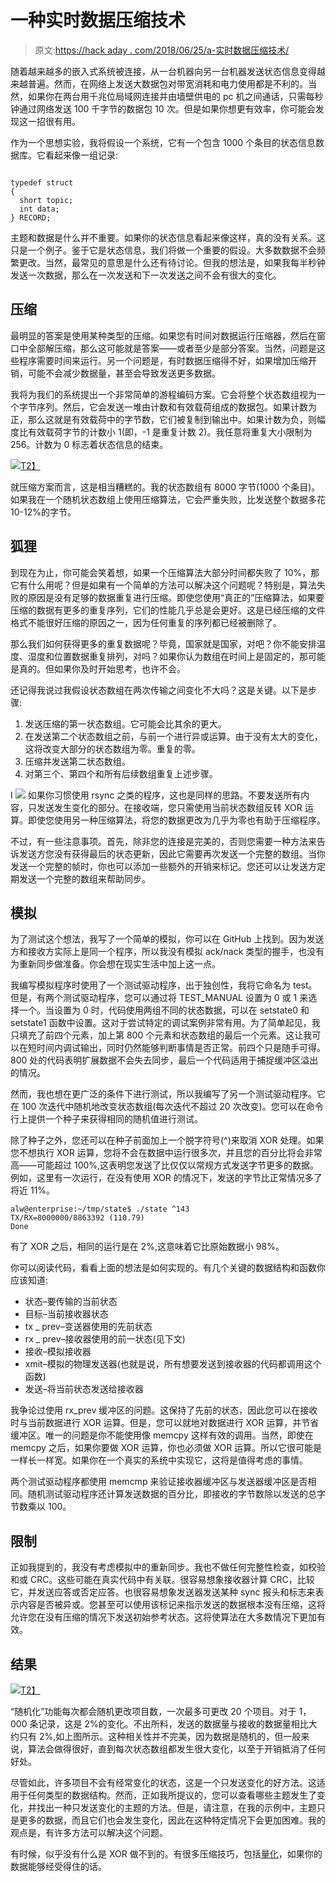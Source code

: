 # 一种实时数据压缩技术

> 原文:[https://hack aday . com/2018/06/25/a-实时数据压缩技术/](https://hackaday.com/2018/06/25/a-real-time-data-compression-technique/)

随着越来越多的嵌入式系统被连接，从一台机器向另一台机器发送状态信息变得越来越普遍。然而，在网络上发送大数据包对带宽消耗和电力使用都是不利的。当然，如果你在两台用千兆位局域网连接并由墙壁供电的 pc 机之间通话，只需每秒钟通过网络发送 100 千字节的数据包 10 次。但是如果你想更有效率，你可能会发现这一招很有用。

作为一个思想实验，我将假设一个系统，它有一个包含 1000 个条目的状态信息数据库。它看起来像一组记录:

```

typedef struct
{
  short topic;
  int data;
} RECORD;

```

主题和数据是什么并不重要。如果你的状态信息看起来像这样，真的没有关系。这只是一个例子。鉴于它是状态信息，我们将做一个重要的假设。大多数数据不会频繁更改。当然，最常见的意思是什么还有待讨论。但我的想法是，如果我每半秒钟发送一次数据，那么在一次发送和下一次发送之间不会有很大的变化。

## 压缩

最明显的答案是使用某种类型的压缩。如果您有时间对数据运行压缩器，然后在窗口中全部解压缩，那么这可能就是答案——或者至少是部分答案。当然，问题是这些程序需要时间来运行。另一个问题是，有时数据压缩得不好，如果增加压缩开销，可能不会减少数据量，甚至会导致发送更多数据。

我将为我们的系统提出一个非常简单的游程编码方案。它会将整个状态数组视为一个字节序列。然后，它会发送一堆由计数和有效载荷组成的数据包。如果计数为正，那么这就是有效载荷中的字节数，它们被复制到输出中。如果计数为负，则幅度比有效载荷字节的计数小 1(即，-1 是重复计数 2)。我任意将重复大小限制为 256。计数为 0 标志着状态信息的结束。

[![](../Images/a4838a0ca23d5c77ec0884e4e1a1bd7e.png)T2】](https://hackaday.com/wp-content/uploads/2018/06/compress1.png)

就压缩方案而言，这是相当糟糕的。我的状态数组有 8000 字节(1000 个条目)。如果我在一个随机状态数组上使用压缩算法，它会严重失败，比发送整个数据多花 10-12%的字节。

## 狐狸

到现在为止，你可能会笑着想，如果一个压缩算法大部分时间都失败了 10%，那它有什么用呢？但是如果有一个简单的方法可以解决这个问题呢？特别是，算法失败的原因是没有足够的数据重复进行压缩。即使您使用“真正的”压缩算法，如果要压缩的数据有更多的重复序列，它们的性能几乎总是会更好。这是已经压缩的文件格式不能很好压缩的原因之一，因为任何重复的序列都已经被删除了。

那么我们如何获得更多的重复数据呢？毕竟，国家就是国家，对吧？你不能安排温度、湿度和位置数据重复排列，对吗？如果你认为数组在时间上是固定的，那可能是真的。但如果你及时开始思考，也许不会。

还记得我说过我假设状态数组在两次传输之间变化不大吗？这是关键。以下是步骤:

1.  发送压缩的第一状态数组。它可能会比其余的更大。
2.  在发送第二个状态数组之前，与前一个进行异或运算。由于没有太大的变化，这将改变大部分的状态数组为零。重复的零。
3.  压缩并发送第二状态数组。
4.  对第三个、第四个和所有后续数组重复上述步骤。

I [![](../Images/2b7fff0a2ff95ca1174e21317f869b62.png)](https://hackaday.com/wp-content/uploads/2018/06/compress-1.png) 如果你习惯使用 rsync 之类的程序，这也是同样的思路。不要发送所有内容，只发送发生变化的部分。在接收端，您只需使用当前状态数组反转 XOR 运算。即使您使用另一种压缩算法，将您的数据更改为几乎为零也有助于压缩程序。

不过，有一些注意事项。首先，除非您的连接是完美的，否则您需要一种方法来告诉发送方您没有获得最后的状态更新，因此它需要再次发送一个完整的数组。当你发送一个完整的帧时，你也可以添加一些额外的开销来标记。您还可以让发送方定期发送一个完整的数组来帮助同步。

## 模拟

为了测试这个想法，我写了一个简单的模拟，你可以在 GitHub 上找到。因为发送方和接收方实际上是同一个程序，所以我没有模拟 ack/nack 类型的握手，也没有为重新同步做准备。你会想在现实生活中加上这一点。

我编写模拟程序时使用了一个测试驱动程序，出于独创性，我将它命名为 test。但是，有两个测试驱动程序，您可以通过将 TEST_MANUAL 设置为 0 或 1 来选择一个。当设置为 0 时，代码使用两组不同的状态数据，可以在 setstate0 和 setstate1 函数中设置。这对于尝试特定的调试案例非常有用。为了简单起见，我只填充了前四个元素，加上第 800 个元素和状态数组的最后一个元素。这让我可以在短时间内调试输出，同时仍然能够判断事情是否正常。前四个只是随手可得。800 处的代码表明扩展数据不会失去同步，最后一个代码适用于捕捉缓冲区溢出的情况。

然而，我也想在更广泛的条件下进行测试，所以我编写了另一个测试驱动程序。它在 100 次迭代中随机地改变状态数组(每次迭代不超过 20 次改变)。您可以在命令行上提供一个种子来获得相同的随机值进行测试。

除了种子之外，您还可以在种子前面加上一个脱字符号(^)来取消 XOR 处理。如果您不想执行 XOR 运算，您将不会在数据中运行很多次，并且您的百分比将会非常高——可能超过 100%,这表明您发送了比仅仅以常规方式发送字节更多的数据。例如，这里有一次运行，在没有使用 XOR 的情况下，发送的字节比正常情况多了将近 11%。

```
alw@enterprise:~/tmp/state$ ./state ^143
TX/RX=8000000/8863392 (110.79)
Done
```

有了 XOR 之后，相同的运行是在 2%,这意味着它比原始数据小 98%。

你可以阅读代码，看看上面的想法是如何实现的。有几个关键的数据结构和函数你应该知道:

*   状态–要传输的当前状态
*   目标–当前接收器状态
*   tx _ prev–变送器使用的先前状态
*   rx _ prev–接收器使用的前一状态(见下文)
*   接收–模拟接收器
*   xmit–模拟的物理发送器(也就是说，所有想要发送到接收器的代码都调用这个函数)
*   发送–将当前状态发送给接收器

我争论过使用 rx_prev 缓冲区的问题。这保持了先前的状态，因此您可以在接收时与当前数据进行 XOR 运算。但是，您可以就地对数据进行 XOR 运算，并节省缓冲区。唯一的问题是你不能使用像 memcpy 这样有效的调用。当然，即使在 memcpy 之后，如果你要做 XOR 运算，你也必须做 XOR 运算。所以它很可能是一样长一样宽。如果你在一个真实的系统中实现它，这将是值得考虑的事情。

两个测试驱动程序都使用 memcmp 来验证接收器缓冲区与发送器缓冲区是否相同。随机测试驱动程序还计算发送数据的百分比，即接收的字节数除以发送的总字节数乘以 100。

## 限制

正如我提到的，我没有考虑模拟中的重新同步。我也不做任何完整性检查，如校验和或 CRC。这些可能在真实代码中有关联。很容易想象接收器计算 CRC，比较它，并发送应答或否定应答。也很容易想象发送器发送某种 sync 报头和标志来表示内容是否被异或。您甚至可以使用该标记来指示发送的数据根本没有压缩，这将允许您在没有压缩的情况下发送初始参考状态。这将使算法在大多数情况下更加有效。

## 结果

[![](../Images/88696e8bb2fbc71d906d47de8192d7ba.png)T2】](https://hackaday.com/wp-content/uploads/2018/06/graph.jpg)

“随机化”功能每次都会随机更改项目数，一次最多可更改 20 个项目。对于 1，000 条记录，这是 2%的变化。不出所料，发送的数据量与接收的数据量相比大约只有 2%,如上图所示。这种相关性并不完美，因为数据是随机的，但一般来说，算法会做得很好，直到每次状态数组都发生很大变化，以至于开销抵消了任何好处。

尽管如此，许多项目不会有经常变化的状态，这是一个只发送变化的好方法。这适用于任何类型的数据结构。然而，正如我所提议的，您可以查看哪些主题发生了变化，并找出一种只发送变化的主题的方法。但是，请注意，在我的示例中，主题只是更多的数据，而且它们也会发生变化，因此在这种特定情况下会更加困难。我的观点是，有许多方法可以解决这个问题。

有时候，似乎没有什么是 XOR 做不到的。有很多压缩技巧，包括[量化](https://hackaday.com/2016/11/22/squoze-your-data/)，如果你的数据能够经受得住的话。